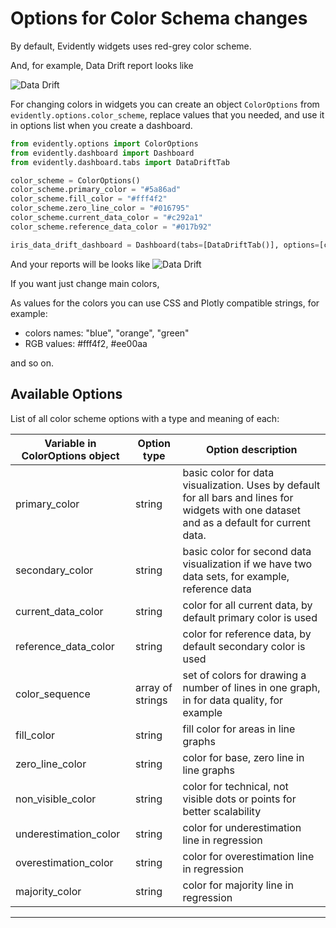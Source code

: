 # Options for Color Schema changes

By default, Evidently widgets uses red-grey color scheme.

And, for example, Data Drift report looks like

![Data Drift](../../images/01\_data\_drift.png)

For changing colors in widgets you can create an object `ColorOptions` from `evidently.options.color_scheme`, replace values that you needed, and use it in options list when you create a dashboard.

```python
from evidently.options import ColorOptions
from evidently.dashboard import Dashboard
from evidently.dashboard.tabs import DataDriftTab

color_scheme = ColorOptions()
color_scheme.primary_color = "#5a86ad"
color_scheme.fill_color = "#fff4f2"
color_scheme.zero_line_color = "#016795"
color_scheme.current_data_color = "#c292a1" 
color_scheme.reference_data_color = "#017b92"

iris_data_drift_dashboard = Dashboard(tabs=[DataDriftTab()], options=[color_scheme])
```

And your reports will be looks like
![Data Drift](../../images/09\_color\_scheme\_example.png)

If you want just change main colors,

As values for the colors you can use CSS and Plotly compatible strings, for example:
- colors names: "blue", "orange", "green"
- RGB values: #fff4f2, #ee00aa

and so on.


## Available Options
List of all color scheme options with a type and meaning of each:
 
| Variable in ColorOptions object | Option type      | Option description                                                                                                                         |
|---------------------------------|------------------|--------------------------------------------------------------------------------------------------------------------------------------------|
| primary_color                   | string           | basic color for data visualization. Uses by default for all bars and lines for widgets with one dataset and as a default for current data. |
| secondary_color                 | string           | basic color for second data visualization if we have two data sets, for example, reference data                                            |
| current_data_color              | string           | color for all current data, by default primary color is used                                                                               |
| reference_data_color            | string           | color for reference data, by default secondary color is used                                                                               |
| color_sequence                  | array of strings | set of colors for drawing a number of lines in one graph, in for data quality, for example                                                 |
| fill_color                      | string           | fill color for areas in line graphs                                                                                                        |
| zero_line_color                 | string           | color for base, zero line in line graphs                                                                                                   |
| non_visible_color               | string           | color for technical, not visible dots or points for better scalability                                                                     |
| underestimation_color           | string           | color for underestimation line in regression                                                                                               |
| overestimation_color            | string           | color for overestimation line in regression                                                                                                |
| majority_color                  | string           | color for majority line in regression                                                                                                      |
--- 
